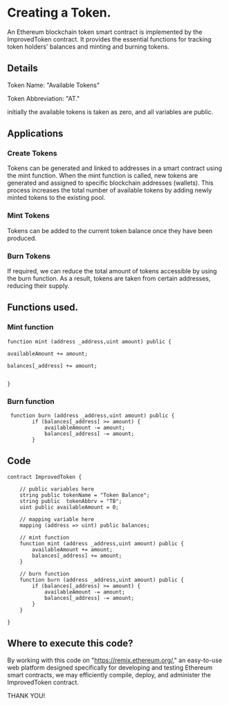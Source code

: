 # Creating a Token.

An Ethereum blockchain token smart contract is implemented by the ImprovedToken contract. It provides the essential functions for tracking token holders' balances and minting and burning tokens.

##  Details
Token Name: "Available Tokens" 

Token Abbreviation: "AT."

initially the available tokens is taken as zero, and all variables are public.

## Applications
### Create Tokens
Tokens can be generated and linked to addresses in a smart contract using the mint function. When the mint function is called, new tokens are generated and assigned to specific blockchain addresses (wallets). This process increases the total number of available tokens by adding newly minted tokens to the existing pool.




### Mint Tokens
Tokens can be added to the current token balance once they have been produced.



### Burn Tokens
If required, we can reduce the total amount of tokens accessible by using the burn function. As a result, tokens are taken from certain addresses, reducing their supply.




## Functions used.


### Mint function

```
function mint (address _address,uint amount) public {

availableAmount += amount;

balances[_address] += amount;


}
```
### Burn function
```
 function burn (address _address,uint amount) public {
        if (balances[_address] >= amount) {
            availableAmount -= amount;
            balances[_address] -= amount;
        }
```
## Code 
```
contract ImprovedToken {

    // public variables here
    string public tokenName = "Token Balance";
    string public  tokenAbbrv = "TB";
    uint public availableAmount = 0;

    // mapping variable here
    mapping (address => uint) public balances;

    // mint function
    function mint (address _address,uint amount) public {
        availableAmount += amount;
        balances[_address] += amount;
    }

    // burn function
    function burn (address _address,uint amount) public {
        if (balances[_address] >= amount) {
            availableAmount -= amount;
            balances[_address] -= amount;
        }
    }

}
```
## Where to execute this code?

By working with this code on "https://remix.ethereum.org/," an easy-to-use web platform designed specifically for developing and testing Ethereum smart contracts, we may efficiently compile, deploy, and administer the ImprovedToken contract.

 THANK YOU!


